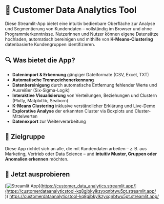 # 🤖 Customer Data Analytics Tool

Diese Streamlit-App bietet eine intuitiv bedienbare Oberfläche zur Analyse und Segmentierung von Kundendaten – vollständig im Browser und ohne Programmierkenntnisse. Nutzerinnen und Nutzer können eigene Datensätze hochladen, automatisch bereinigen und mithilfe von **K-Means-Clustering** datenbasierte Kundengruppen identifizieren.

## 🔍 Was bietet die App?

- **Datenimport & Erkennung** gängiger Dateiformate (CSV, Excel, TXT)
- **Automatische Trennzeichenerkennung**
- **Datenbereinigung** durch automatische Entfernung fehlender Werte und Ausreißer (Six-Sigma-Logik)
- **Interaktive Visualisierung** von Verteilungen, Beziehungen und Clustern (Plotly, Matplotlib, Seaborn)
- **K-Means Clustering** inklusive verständlicher Erklärung und Live-Demo
- **Explorative Analyse** der erkannten Cluster via Boxplots und Cluster-Mittelwerten
- **Datenexport** zur Weiterverarbeitung

## 🎯 Zielgruppe

Diese App richtet sich an alle, die mit Kundendaten arbeiten – z. B. aus Marketing, Vertrieb oder Data Science – und **intuitiv Muster, Gruppen oder Anomalien erkennen** möchten.

## 🚀 Jetzt ausprobieren

[![Streamlit App]([https://static.streamlit.io/badges/streamlit_badge_black_white.svg)](https://customer_data_analytics.streamlit.app/](https://customerdataanalyticstool-kq8gjbkylkzyxqnbtwu5pt.streamlit.app/ ))
https://customerdataanalyticstool-kq8gjbkylkzyxqnbtwu5pt.streamlit.app/  
